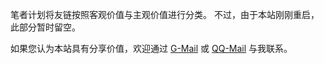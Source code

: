 笔者计划将友链按照客观价值与主观价值进行分类。
不过，由于本站刚刚重启，此部分暂时留空。

如果您认为本站具有分享价值，欢迎通过 [G-Mail](mailto:charles040318@gmail.com) 或 [QQ-Mail](mailto:1191393280@qq.com) 与我联系。